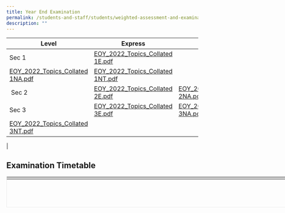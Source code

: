 ```yaml
---
title: Year End Examination
permalink: /students-and-staff/students/weighted-assessment-and-examination/year-end-examination/
description: ""
---
```

| Level | Express | Normal | Technical |
| --- | --- | --- | --- |
| Sec 1 | [EOY\_2022\_Topics\_Collated 1E.pdf](https://woodgrovesec.moe.edu.sg/qql/slot/u609/Academic%20Matters/2022/EOY/EOY_2022_Topics_Collated%201E.pdf)  
 | [EOY\_2022\_Topics\_Collated 1NA.pdf](https://woodgrovesec.moe.edu.sg/qql/slot/u609/Academic%20Matters/2022/EOY/EOY_2022_Topics_Collated%201NA.pdf) | [EOY\_2022\_Topics\_Collated 1NT.pdf](https://woodgrovesec.moe.edu.sg/qql/slot/u609/Academic%20Matters/2022/EOY/EOY_2022_Topics_Collated%201NT.pdf) |
|  Sec 2 | [EOY\_2022\_Topics\_Collated 2E.pdf](https://woodgrovesec.moe.edu.sg/qql/slot/u609/Academic%20Matters/2022/EOY/EOY_2022_Topics_Collated%202E.pdf)   | [EOY\_2022\_Topics\_Collated 2NA.pdf](https://woodgrovesec.moe.edu.sg/qql/slot/u609/Academic%20Matters/2022/EOY/EOY_2022_Topics_Collated%202NA.pdf)   | [EOY\_2022\_Topics\_Collated 2NT.pdf](https://woodgrovesec.moe.edu.sg/qql/slot/u609/Academic%20Matters/2022/EOY/EOY_2022_Topics_Collated%202NT.pdf)   |
| Sec 3 | [EOY\_2022\_Topics\_Collated 3E.pdf](https://woodgrovesec.moe.edu.sg/qql/slot/u609/Academic%20Matters/2022/EOY/EOY_2022_Topics_Collated%203E.pdf) | [EOY\_2022\_Topics\_Collated 3NA.pdf](https://woodgrovesec.moe.edu.sg/qql/slot/u609/Academic%20Matters/2022/EOY/EOY_2022_Topics_Collated%203NA.pdf)  
 | [EOY\_2022\_Topics\_Collated 3NT.pdf](https://woodgrovesec.moe.edu.sg/qql/slot/u609/Academic%20Matters/2022/EOY/EOY_2022_Topics_Collated%203NT.pdf)  
 |

Examination Timetable
---------------------

<table class="iveo_table ive_eobj_center ives_tab_1" style="margin: auto; outline: 0px; padding: 0px; clear: both; border: 1px solid rgb(234, 234, 234); width: 881px; height: 81px;"><tbody style="margin: 0px; outline: 0px; padding: 0px;"><tr style="margin: 0px; outline: 0px; padding: 0px;"><td style="margin: 0px; outline: 0px; padding: 2px; text-align: center; background-color: rgb(234, 234, 234); color: rgb(34, 34, 34); width: 290px;"><div class="iveo_pipe_pagetree_button iveo_gencon ive_eobj_center" width="200" style="margin: auto; outline: 0px; padding: 0px; display: table; position: relative; clear: both; text-align: center; line-height: 22.4px; width: 200px;"><a class="ct-btn ct-raise-btn ct-icon-none" data-icon="" href="https://woodgrovesec.moe.edu.sg/qql/slot/u609/Curriculum/Common%20Test%20&amp;%20Exam%20Schedule/2022%20EOY%20S1%20Timetable%20updated.pdf" target="_blank" rel="noopener noreferrer" data-fallback="Find out more" style="margin: 0px; outline: 0px; padding: 0.7em 1.5em 0.5em; color: rgba(255, 255, 255, 0.8); font-weight: 500; text-decoration: underline; position: relative; cursor: pointer; text-align: center; user-select: none; display: none; line-height: 17.6px; border-radius: 0.3em; background-color: rgb(255, 0, 77); border-bottom: 0.3em solid rgba(0, 0, 0, 0.2); box-shadow: rgba(128, 128, 128, 0.3) 0px 0.3em 0.1em 0px; width: 196px; box-sizing: border-box; font-size: 16px;">Secondary 1</a><div class="iveo_pipe" style="margin: 0px; outline: 0px; padding: 0px; position: absolute; top: -3000px; width: 0px; height: 0px; overflow: hidden; line-height: 22.4px;"><img align="center" width="200" id="call://pagetree/button" class="pipeobj" src="https://woodgrovesec.moe.edu.sg/pix/spacer.gif" alt="" style="margin: 0px; outline: none; padding: 0px; border: none; width: 200px;"></div></div></td><td style="margin: 0px; outline: 0px; padding: 2px; text-align: center; background-color: rgb(234, 234, 234); color: rgb(34, 34, 34); width: 290px;"><div class="iveo_pipe_pagetree_button iveo_gencon ive_eobj_center" width="200" style="margin: auto; outline: 0px; padding: 0px; display: table; position: relative; clear: both; text-align: center; line-height: 22.4px; width: 200px;"><a class="ct-btn ct-raise-btn ct-icon-none" data-icon="" href="https://woodgrovesec.moe.edu.sg/qql/slot/u609/Curriculum/Common%20Test%20&amp;%20Exam%20Schedule/2022%20EOY%20S2%20Timetable.pdf" target="_blank" rel="noopener noreferrer" data-fallback="Find out more" style="margin: 0px; outline: 0px; padding: 0.7em 1.5em 0.5em; color: rgba(255, 255, 255, 0.8); font-weight: 500; text-decoration: underline; position: relative; cursor: pointer; text-align: center; user-select: none; display: none; line-height: 17.6px; border-radius: 0.3em; background-color: rgb(255, 0, 77); border-bottom: 0.3em solid rgba(0, 0, 0, 0.2); box-shadow: rgba(128, 128, 128, 0.3) 0px 0.3em 0.1em 0px; width: 196px; box-sizing: border-box; font-size: 16px;">Secondary 2</a><div class="iveo_pipe" style="margin: 0px; outline: 0px; padding: 0px; position: absolute; top: -3000px; width: 0px; height: 0px; overflow: hidden; line-height: 22.4px;"><img align="center" width="200" id="call://pagetree/button" class="pipeobj" src="https://woodgrovesec.moe.edu.sg/pix/spacer.gif" alt="" style="margin: 0px; outline: none; padding: 0px; border: none; width: 200px;"></div></div></td><td style="margin: 0px; outline: 0px; padding: 2px; text-align: center; background-color: rgb(234, 234, 234); color: rgb(34, 34, 34); width: 290px;"><div class="iveo_pipe_pagetree_button iveo_gencon ive_eobj_center" width="200" style="margin: auto; outline: 0px; padding: 0px; display: table; position: relative; clear: both; text-align: center; line-height: 22.4px; width: 200px;"><a class="ct-btn ct-raise-btn ct-icon-none" data-icon="" href="https://woodgrovesec.moe.edu.sg/qql/slot/u609/Curriculum/Common%20Test%20&amp;%20Exam%20Schedule/2022%20EOY%20S3%20Timetable%20updated.pdf" target="_blank" rel="noopener noreferrer" data-fallback="Find out more" style="margin: 0px; outline: 0px; padding: 0.7em 1.5em 0.5em; color: rgba(255, 255, 255, 0.8); font-weight: 500; text-decoration: underline; position: relative; cursor: pointer; text-align: center; user-select: none; display: none; line-height: 17.6px; border-radius: 0.3em; background-color: rgb(255, 0, 77); border-bottom: 0.3em solid rgba(0, 0, 0, 0.2); box-shadow: rgba(128, 128, 128, 0.3) 0px 0.3em 0.1em 0px; width: 196px; box-sizing: border-box; font-size: 16px;">Secondary 3</a><div class="iveo_pipe" style="margin: 0px; outline: 0px; padding: 0px; position: absolute; top: -3000px; width: 0px; height: 0px; overflow: hidden; line-height: 22.4px;"><img align="center" width="200" id="call://pagetree/button" class="pipeobj" src="https://woodgrovesec.moe.edu.sg/pix/spacer.gif" alt="" style="margin: 0px; outline: none; padding: 0px; border: none; width: 200px;"></div></div></td></tr></tbody></table>